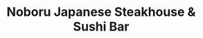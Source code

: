 ---
layout: place
title: "Noboru Japanese Steakhouse & Sushi Bar"
permalink: /north-carolina/cornelius/noboru-japanese-steakhouse-sushi-bar.html
stateAbbr: NC
stateName: North Carolina
cityName: Cornelius
seo:
  name: "Noboru Japanese Steakhouse & Sushi Bar"
  type: Restaurant
  links: http://noborusteakhouse.com/
description: "Noboru Japanese Steakhouse & Sushi Bar serves delicious sushi in Cornelius, North Carolina. Try fresh Japanese dishes for a great dining experience. "
place_id: ChIJvagaupSpVogRy_Cy9jUh-A0
photos:
  - name: >-
      places/ChIJvagaupSpVogRy_Cy9jUh-A0/photos/AeeoHcKVVmdX561XpXkXChioqV7PIWcu3h8Fkk-TtB5sihumU24mXlmrbrBetp0ZQCkykYg4jslGKcuWdXNmqysLsrpRW6FoH2QswMq5JqQktL0J3hxbgflnWuGI6xfoVm-gyPvN4IYxjldJAYtjQK5XGYaZ9To4iHPZlU81uzXiPg371jsvAZpfdZZr5fuofM0X4rpkMZnx_glZzytS5G7WJUXLB1TjckKr1FyCUEeQgcCmL4me0TtmbB0UZF8XHJQe-Bo0KXpHZmQHyUQldWcVGf4jOtxVE5NtQGUhJtx-ozuPXurZgRj1U8NPOlhtDytOSMsjq7NCquxYbit2Nk5u2zBme2lDJqfqDeLOMTLIhVAFLr2XHsqfh01PnWrPWC82W04FOwoaVWcCI5Uoruwyn5v5BFTymac5WgtQjNrBOaU_hU3T
    widthPx: 4032
    heightPx: 3024
    authorAttributions:
      - displayName: Russell Olson
        uri: https://maps.google.com/maps/contrib/114840188196501693821
        photoUri: >-
          https://lh3.googleusercontent.com/a-/ALV-UjW4xQdme33FAwv9MtzYLTDILHc8OexmnsTZHCvkArmz53YAtpc1=s100-p-k-no-mo
    flagContentUri: >-
      https://www.google.com/local/imagery/report/?cb_client=maps_api_places.places_api&image_key=!1e10!2sCIHM0ogKEICAgICfjoutygE&hl=en-US
    googleMapsUri: >-
      https://www.google.com/maps/place//data=!3m4!1e2!3m2!1sCIHM0ogKEICAgICfjoutygE!2e10!4m2!3m1!1s0x8856a994ba1aa8bd:0xdf82135f6b2f0cb
  - name: >-
      places/ChIJvagaupSpVogRy_Cy9jUh-A0/photos/AeeoHcIyK7RJIaeC1N-oFV8kPtNqlSzR9gsZKE0R_mO-v2ExTyh1mxZ8I0cgESywZpeUxbTAftaSDe2C3zRLkIJfBdIazi8Jv3J9lFLolWVFQe9dBJpvM3pzRt49qwSATlYvjgh_aEmBfolJYYzmJurLaeusQJqKIwWBFHMLHWSsR07u_9S9AHj_HtgGSWYV2JJecd5nyW1tVDiC7TnE1i7_tIFvVe98bl5qj96KwjQUCCcS9LenJmqRYsGTVPzp_8-8v2H3PC2BJ-O6-4jKXDp6iel1zzOsHvhqSLPUQ99kYpZwd3KqotDNwiUSEG5i-mwYE3bjgeFPjoLnnKGj51OXSJitOpeXc-ifgI1uD_oEv3M0QllgvLVzkWfL7zvPkvoZiyTklyOT-Qd6EUFvZ_rcC2BhDCSo79mHLvpCf6tDTA
    widthPx: 4032
    heightPx: 3024
    authorAttributions:
      - displayName: Xandra Burke
        uri: https://maps.google.com/maps/contrib/112163850594053199384
        photoUri: >-
          https://lh3.googleusercontent.com/a-/ALV-UjVHi4LHOi_iXpYSumnMQNp5-9ty0gIWyXG1art9cB3boiIc-6wM=s100-p-k-no-mo
    flagContentUri: >-
      https://www.google.com/local/imagery/report/?cb_client=maps_api_places.places_api&image_key=!1e10!2sCIHM0ogKEICAgIDfp6KUOA&hl=en-US
    googleMapsUri: >-
      https://www.google.com/maps/place//data=!3m4!1e2!3m2!1sCIHM0ogKEICAgIDfp6KUOA!2e10!4m2!3m1!1s0x8856a994ba1aa8bd:0xdf82135f6b2f0cb
  - name: >-
      places/ChIJvagaupSpVogRy_Cy9jUh-A0/photos/AeeoHcKZUrOTk0kYao87iYbV04RZVHfKkeW4MdVUrSuBZpdUv_CIjpZRp3TDVStbGOF-8lhVcjsr5DfhVXBQFH62g7RHVG1Jag1ltVTe7iQ47xdupIjMknRItc3XscLK9KjhH59cq_SgQsMHJvG8isyi-yaEZ8nKC2FLPRcuv3fSIIOm9ljzdmgwDYYbTEaAYvVM2G-bmMBfN3cNflEwJ2qcLWmZdWFwMOJkShYGJoh6czxSKWd2rzyeP1DqBu94nFENcrLQ2WuVV5ZpzFMt9yamZvdRIASOWxhTpjLYYljYFyvc0ozA-Lfi8VaT5TdsGmDjGwqvAqQO1d90-JClsxSJshTRLh7zMjshkUBylVjqyGCfMMa-bIIxq1Oy-075vpkNEBtL5wddfL3_lthgP6UAcCJujo_3rVJnp5qVRavbAC1Ypbtw
    widthPx: 4032
    heightPx: 3024
    authorAttributions:
      - displayName: Xandra Burke
        uri: https://maps.google.com/maps/contrib/112163850594053199384
        photoUri: >-
          https://lh3.googleusercontent.com/a-/ALV-UjVHi4LHOi_iXpYSumnMQNp5-9ty0gIWyXG1art9cB3boiIc-6wM=s100-p-k-no-mo
    flagContentUri: >-
      https://www.google.com/local/imagery/report/?cb_client=maps_api_places.places_api&image_key=!1e10!2sCIHM0ogKEICAgIDfp6KU-AE&hl=en-US
    googleMapsUri: >-
      https://www.google.com/maps/place//data=!3m4!1e2!3m2!1sCIHM0ogKEICAgIDfp6KU-AE!2e10!4m2!3m1!1s0x8856a994ba1aa8bd:0xdf82135f6b2f0cb
  - name: >-
      places/ChIJvagaupSpVogRy_Cy9jUh-A0/photos/AeeoHcKNklfGAGdT-c5TQj1K2yzVZygPwIERDTxjjYw5B6w_8UcGX51khv5Es0snJ4V2dr4Tg0jpqleC6f1LhP-PqD6h7X73cY2WC7fyO3r0MToVsJ-kZX6_gfuzXB3fHaqKZlaIgKeACwjJ8h4QkLfexuxAs2-w8OIjRUFLrkgIpuQW7GvFmxPH00Mm1Z1Zxco8H6LdvaqtLZWgm0qBoL7pzqwmXBcWUaj_qCt96N4TjR2_UZb8T88yBM_Q0KH4rU3oQH26NhhgKKBH78m4BCZAzNTb_RfFYqGaR6cZ0gdZcWiiVW0aMAgOt_XQNVTb2HYLSDZ8avU9zEZwqTN7bdpWwdqsZgT0gv5AQ5CN2IpUrqd0Upcp-hdG0gfE3XBIzhu6WjHC5OOWZLF6UpyjcOQuT7IgKu8RordATy1PXZRAP_UkX2I
    widthPx: 4800
    heightPx: 3600
    authorAttributions:
      - displayName: Cassidy Davis
        uri: https://maps.google.com/maps/contrib/104226553999346897200
        photoUri: >-
          https://lh3.googleusercontent.com/a-/ALV-UjVLkSfGtCAlHm_VbDNrfNWy5ZDjzMFiKsk0xdcBWV9YczKuEzc=s100-p-k-no-mo
    flagContentUri: >-
      https://www.google.com/local/imagery/report/?cb_client=maps_api_places.places_api&image_key=!1e10!2sCIHM0ogKEICAgICDgdzsuwE&hl=en-US
    googleMapsUri: >-
      https://www.google.com/maps/place//data=!3m4!1e2!3m2!1sCIHM0ogKEICAgICDgdzsuwE!2e10!4m2!3m1!1s0x8856a994ba1aa8bd:0xdf82135f6b2f0cb
  - name: >-
      places/ChIJvagaupSpVogRy_Cy9jUh-A0/photos/AeeoHcLAyYh-7T8U2U5toaZq6VBPVcX8_3PdvmzxAAVLclPmGam-JHQQY6CYbqQz72fFiiMUAlcwMtmqDoP7wBYDnKRH72GsoZO1hNM28xg-L3SGlRZ85mcSNH2FqhtGVfHSe8gxzQ2o_KJY0jqHEvKT-PwQ1hxJ_KxEEBOl5vhDE5FVaVIjLAGc7I2MlHI58dyKY86eQiy3BCECVzgFXbu-9DLdCYFQR08ZBJHeflhvAQ4L3o_Zigv7X1wS2obA1QuL5i6H_097kG-_Jb72IJsz8jK2coDLat79_uWAUpbZNRjdx2P-jL2TPTMOvGHJP0-NwFJVPGdmcyqFEKGUhPzYz7BJ6QYsotnBU51sCYRBabqjZMM5elsDHBDKWUihaDObCo6vijAr6VNQJxrkO6Ot1v8P-WNo7wK66db8aQbp-irfNw
    widthPx: 3600
    heightPx: 4800
    authorAttributions:
      - displayName: Cassidy Davis
        uri: https://maps.google.com/maps/contrib/104226553999346897200
        photoUri: >-
          https://lh3.googleusercontent.com/a-/ALV-UjVLkSfGtCAlHm_VbDNrfNWy5ZDjzMFiKsk0xdcBWV9YczKuEzc=s100-p-k-no-mo
    flagContentUri: >-
      https://www.google.com/local/imagery/report/?cb_client=maps_api_places.places_api&image_key=!1e10!2sCIHM0ogKEICAgICDgdzsBw&hl=en-US
    googleMapsUri: >-
      https://www.google.com/maps/place//data=!3m4!1e2!3m2!1sCIHM0ogKEICAgICDgdzsBw!2e10!4m2!3m1!1s0x8856a994ba1aa8bd:0xdf82135f6b2f0cb
  - name: >-
      places/ChIJvagaupSpVogRy_Cy9jUh-A0/photos/AeeoHcIayPMbSTER-JTcTxJvCAuyQ6rgHtA262b-8i1Fc5r-x0bOHKQJxwiC1_IV-3ZMcDPrGoxrapQ05ZiRQ8xs_sW98f7AXI5GZhCX8Jg-i-MmAD_8ghvQZhWsdXLx6IiSAOhgODOekRPrAPW_5PEOnCcN09266ipIm52_wGMuhWD_JmdbL1ojpWGtf6Q3hkq1emW4geHpDL3yyAmDKfmjsIUYxgYWHZAsEslZ_2e8K9Hr32RpD5l30km7X8myQ4-uhx5I-d-hEOZQP1Oe_7qrCMVRndJqXGUIxNen-CTiKpY0EseKFxfzuW4kOUQqqKCQ3HAGiJ0_KTXdPZCpDCGBeztzHsP-C8TmDo9A6t_Q4Vu3V24TQRAjdc3IP8ca2uFGxHJgoo8UZSkWMt9qDg2ODO2n90zhQBjh2iLOits226A
    widthPx: 3024
    heightPx: 4032
    authorAttributions:
      - displayName: Kay Fisher
        uri: https://maps.google.com/maps/contrib/104289151046272015894
        photoUri: >-
          https://lh3.googleusercontent.com/a-/ALV-UjWI7M-uuq6THWzNJGzGgjNUPaAz5sZSCW3emEpiYPQxFQkW1fDz=s100-p-k-no-mo
    flagContentUri: >-
      https://www.google.com/local/imagery/report/?cb_client=maps_api_places.places_api&image_key=!1e10!2sCIHM0ogKEICAgICp6JXrVg&hl=en-US
    googleMapsUri: >-
      https://www.google.com/maps/place//data=!3m4!1e2!3m2!1sCIHM0ogKEICAgICp6JXrVg!2e10!4m2!3m1!1s0x8856a994ba1aa8bd:0xdf82135f6b2f0cb
  - name: >-
      places/ChIJvagaupSpVogRy_Cy9jUh-A0/photos/AeeoHcJJ6MCbZ6C3ZQRjN7n285tckm0zZzncjEv3LO9vTrnNzlM-cbovSBRvTSo6uJiZuRGmanT_STV-5mjKHrYKXZ4YUHM6wuVqu9tI0nLkV1mizc1Z4OkXS2dkDBWmQd9K2BAsQIX5f9k9E_ZtqdiJVKfyV7kbSdTH1hApHokOBv86ppnWD6QsWYLeArNk1mZ7hfPxCTa_QVdKMDXhkE3aGO3B5RZfeIk9a__42LnvF0Fbq-0VZn-Sn0niT9H4ZcLIVyTB9_O_LdDXb9X71a5N9xlVyaGY7QUVKe2feDCTa25nN3R0MMw1LlnlaTo4sXDi80eCTn_jNwTM7WgentVuOHhhXVZL3-_Elor-ylr9BBwqT8mtUpUjvdurVClZz8rrbR1r9bvHLdicNFqwbsXt5kJHIoLqiOe0qHzTQL2uc5EwIQ
    widthPx: 3024
    heightPx: 4032
    authorAttributions:
      - displayName: Mark Gibson - Coldwell Banker
        uri: https://maps.google.com/maps/contrib/106519856195408727378
        photoUri: >-
          https://lh3.googleusercontent.com/a-/ALV-UjUNsnCnFz0a-1u5JnozmYT4mghz0GQB4ZtVqpityUVVbMXpZecaJA=s100-p-k-no-mo
    flagContentUri: >-
      https://www.google.com/local/imagery/report/?cb_client=maps_api_places.places_api&image_key=!1e10!2sCIHM0ogKEICAgICxz6qNZg&hl=en-US
    googleMapsUri: >-
      https://www.google.com/maps/place//data=!3m4!1e2!3m2!1sCIHM0ogKEICAgICxz6qNZg!2e10!4m2!3m1!1s0x8856a994ba1aa8bd:0xdf82135f6b2f0cb
  - name: >-
      places/ChIJvagaupSpVogRy_Cy9jUh-A0/photos/AeeoHcIAAsoKB4nQlNj4ibYyy_YHTRQdarB7Ogl7SgULc8rCiMJIM4sLpLy69mFml4Ix8XtwH-ZJ0bK1dMSFg0MyKnISVyf772Y4uAa6OdInFzSyvvSWSN9gCKaVwwiflKC9ppUClNULYT8pcl7LuiE4pIDNmRzWYYNt6Wgch-GMAPMkpLnmV8qrg8xTm3St-PfXiOssGtL1Rj6Wxz_3q1sOG9N7labireQSorbhQEIOww3OfZDlER1J5maAu_VJBPUDMsHLUAbUqsW60TrVKMa1COkrwGoDh0DMib1Nsk6b0kp0IBRznTKty8nRcRCgynh7PlFm29kF02bgJVFAilQQfF-b7MtbVpk8h9x1gZU62GRMVVC7EfKibYlBOM6OteLsRsFTP-RFNkOf0Ja9I5ZQ-FrETmZTAqpX4r7z4x4Bz1Y-2w
    widthPx: 3024
    heightPx: 4032
    authorAttributions:
      - displayName: Jace Padgett
        uri: https://maps.google.com/maps/contrib/117640381772863000177
        photoUri: >-
          https://lh3.googleusercontent.com/a/ACg8ocKu5QuuUUJTQkZzP6cHzLeb5-T48-YOqrMNzJFSl-wW1RcmOA=s100-p-k-no-mo
    flagContentUri: >-
      https://www.google.com/local/imagery/report/?cb_client=maps_api_places.places_api&image_key=!1e10!2sCIHM0ogKEICAgICJgMeZDA&hl=en-US
    googleMapsUri: >-
      https://www.google.com/maps/place//data=!3m4!1e2!3m2!1sCIHM0ogKEICAgICJgMeZDA!2e10!4m2!3m1!1s0x8856a994ba1aa8bd:0xdf82135f6b2f0cb
  - name: >-
      places/ChIJvagaupSpVogRy_Cy9jUh-A0/photos/AeeoHcICe_Tbms3pon7M24f0IN7pTmE6LgpARyLYAwy-pK4dS5LRb5tg8MpvvmM3UNZTUODaTmFBhjWiJVXopMZeeWeyQ02PO7WZRw8k_IlX12NYnUj25ZuVI6G6RUus69t_eFKeStOV-4Tc2L5ykVqgtpaH8Nff1iYPLb3hfoc5Q0eQB1NOmm0sBxIQoVRQ0QzeJXB6jryU8I9croMj2YjV0fXXtK4LgqcXEYiIKhmmjRU65ffU1qLwa_d14elfyekg6YnPlY_mXnqRwFbdDlbb1w9m0moWhamYqoYAtNqdmkkVuxJH5MFGpAQm3UI5Hyj60awEWm5PfEPPKYZDjoHAcDZQoQZZpCodTNA4xBhyZnbdBSfTTvVCYyohu1LUcS292f2CpOIjxajpIqeK0_jENXysoDN7Br2la_1lK-Sj71xsEw
    widthPx: 3024
    heightPx: 4032
    authorAttributions:
      - displayName: Mark Gibson - Coldwell Banker
        uri: https://maps.google.com/maps/contrib/106519856195408727378
        photoUri: >-
          https://lh3.googleusercontent.com/a-/ALV-UjUNsnCnFz0a-1u5JnozmYT4mghz0GQB4ZtVqpityUVVbMXpZecaJA=s100-p-k-no-mo
    flagContentUri: >-
      https://www.google.com/local/imagery/report/?cb_client=maps_api_places.places_api&image_key=!1e10!2sCIHM0ogKEICAgICxz6qNRg&hl=en-US
    googleMapsUri: >-
      https://www.google.com/maps/place//data=!3m4!1e2!3m2!1sCIHM0ogKEICAgICxz6qNRg!2e10!4m2!3m1!1s0x8856a994ba1aa8bd:0xdf82135f6b2f0cb
  - name: >-
      places/ChIJvagaupSpVogRy_Cy9jUh-A0/photos/AeeoHcLOpo2R706d7M5SmKGk4JqhpK1ouMozmPfmAWCjmibg3ONDWh9Rxegctahhd8OXeRSeFX_EdkquzWOB9_au_FmX59-Y_IT-4tIYbnMSSV17BziX0glL3yL_pIaVWsleLECk6hJLrCy4bpt0MsUJf4tFFR70pDfl3V_r5OhCZFvuT7tu-y6_mcvyn-D5QVSMVl90gexZva_GK_G79gazqJibpUWyAD-q9lvunuNsroPuaj0Im17OgAh3JYhNQ-afS09OOop6SQ4DeRkcIBvtf1YkRS2zRXMsdh4j3fUAolgEO4TvDY6CwpZAw0D33FXojEOiyUmezQaQi743DHzwbWbDqNlaMQ8Cj9CwBeZpAcpUzjXzSaGwharUg5os291-2-GEFnBVFllwRsc9VsNIBdoh1vWLknmPDdyIKT4vYD44FB9u
    widthPx: 3600
    heightPx: 4800
    authorAttributions:
      - displayName: Cassidy Davis
        uri: https://maps.google.com/maps/contrib/104226553999346897200
        photoUri: >-
          https://lh3.googleusercontent.com/a-/ALV-UjVLkSfGtCAlHm_VbDNrfNWy5ZDjzMFiKsk0xdcBWV9YczKuEzc=s100-p-k-no-mo
    flagContentUri: >-
      https://www.google.com/local/imagery/report/?cb_client=maps_api_places.places_api&image_key=!1e10!2sCIHM0ogKEICAgICDgdzs-wE&hl=en-US
    googleMapsUri: >-
      https://www.google.com/maps/place//data=!3m4!1e2!3m2!1sCIHM0ogKEICAgICDgdzs-wE!2e10!4m2!3m1!1s0x8856a994ba1aa8bd:0xdf82135f6b2f0cb
address: 20465 Chartwell Center Dr, Cornelius, NC 28031, USA
street: 20465 Chartwell Center Dr
city: Cornelius
state: NC
zip: '28031'
country: USA
neighborhood: null
latitude: '35.478203'
longitude: '-80.876477'
accessibility_options:
  wheelchairAccessibleParking: true
  wheelchairAccessibleEntrance: true
  wheelchairAccessibleRestroom: true
  wheelchairAccessibleSeating: true
business_status: OPERATIONAL
name: Noboru Japanese Steakhouse & Sushi Bar
google_maps_links:
  directionsUri: >-
    https://www.google.com/maps/dir//''/data=!4m7!4m6!1m1!4e2!1m2!1m1!1s0x8856a994ba1aa8bd:0xdf82135f6b2f0cb!3e0
  placeUri: https://maps.google.com/?cid=1006591032373211339
  writeAReviewUri: >-
    https://www.google.com/maps/place//data=!4m3!3m2!1s0x8856a994ba1aa8bd:0xdf82135f6b2f0cb!12e1
  reviewsUri: >-
    https://www.google.com/maps/place//data=!4m4!3m3!1s0x8856a994ba1aa8bd:0xdf82135f6b2f0cb!9m1!1b1
  photosUri: >-
    https://www.google.com/maps/place//data=!4m3!3m2!1s0x8856a994ba1aa8bd:0xdf82135f6b2f0cb!10e5
primary_type: Restaurant
opening_hours:
  regular: null
  current: null
secondary_opening_hours:
  regular:
    weekdayDescriptions: null
    type: null
  current:
    weekdayDescriptions: null
    type: null
phone: (704) 897-7978
price_level: null
price_range: $30 &ndash; $50
rating: '4.6'
rating_count: 242
website: http://noborusteakhouse.com/
reviews: null
parking_options: null
payment_options: null
allow_dogs: null
curbside_pickup: null
delivery: null
dine_in: null
good_for_children: null
good_for_groups: null
good_for_sports: null
live_music: null
menu_for_children: null
outdoor_seating: null
reservable: null
restroom: null
serves_beer: null
serves_breakfast: null
serves_brunch: null
serves_cocktails: null
serves_coffee: null
serves_dinner: null
serves_dessert: null
serves_lunch: null
serves_vegetarian_food: null
serves_wine: null
takeout: null
summary: null

---